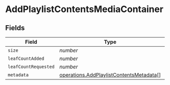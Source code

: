 # AddPlaylistContentsMediaContainer


## Fields

| Field                                                                                              | Type                                                                                               | Required                                                                                           | Description                                                                                        | Example                                                                                            |
| -------------------------------------------------------------------------------------------------- | -------------------------------------------------------------------------------------------------- | -------------------------------------------------------------------------------------------------- | -------------------------------------------------------------------------------------------------- | -------------------------------------------------------------------------------------------------- |
| `size`                                                                                             | *number*                                                                                           | :heavy_minus_sign:                                                                                 | N/A                                                                                                | 1                                                                                                  |
| `leafCountAdded`                                                                                   | *number*                                                                                           | :heavy_minus_sign:                                                                                 | N/A                                                                                                | 1                                                                                                  |
| `leafCountRequested`                                                                               | *number*                                                                                           | :heavy_minus_sign:                                                                                 | N/A                                                                                                | 1                                                                                                  |
| `metadata`                                                                                         | [operations.AddPlaylistContentsMetadata](../../models/operations/addplaylistcontentsmetadata.md)[] | :heavy_minus_sign:                                                                                 | N/A                                                                                                |                                                                                                    |